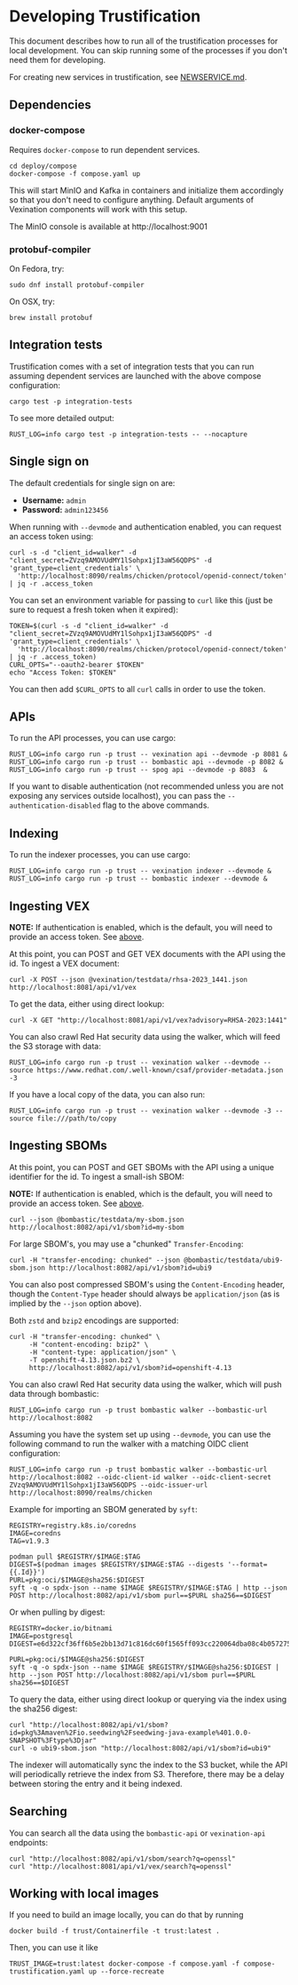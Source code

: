 # Developing Trustification

This document describes how to run all of the trustification processes for local development. You can skip running some of the
processes if you don't need them for developing.

For creating new services in trustification, see [NEWSERVICE.md](NEWSERVICE.md).

## Dependencies

### docker-compose

Requires `docker-compose` to run dependent services.

```shell
cd deploy/compose
docker-compose -f compose.yaml up
```

This will start MinIO and Kafka in containers and initialize them accordingly so that you don't need to configure anything. Default arguments of Vexination components will work with this setup.

The MinIO console is available at http://localhost:9001

### protobuf-compiler

On Fedora, try:

```shell
sudo dnf install protobuf-compiler
```

On OSX, try:

```shell
brew install protobuf
```

## Integration tests

Trustification comes with a set of integration tests that you can run assuming dependent services are launched with the above compose configuration:

```shell
cargo test -p integration-tests
```

To see more detailed output:

```shell
RUST_LOG=info cargo test -p integration-tests -- --nocapture
```

## Single sign on

The default credentials for single sign on are:

* **Username:** `admin`
* **Password:** `admin123456`

When running with `--devmode` and authentication enabled, you can request an access token using:

```shell
curl -s -d "client_id=walker" -d "client_secret=ZVzq9AMOVUdMY1lSohpx1jI3aW56QDPS" -d 'grant_type=client_credentials' \
  'http://localhost:8090/realms/chicken/protocol/openid-connect/token' | jq -r .access_token
```

You can set an environment variable for passing to `curl` like this (just be sure to request a fresh token when it
expired):

```shell
TOKEN=$(curl -s -d "client_id=walker" -d "client_secret=ZVzq9AMOVUdMY1lSohpx1jI3aW56QDPS" -d 'grant_type=client_credentials' \
  'http://localhost:8090/realms/chicken/protocol/openid-connect/token' | jq -r .access_token)
CURL_OPTS="--oauth2-bearer $TOKEN"
echo "Access Token: $TOKEN"
```

You can then add `$CURL_OPTS` to all `curl` calls in order to use the token.


## APIs

To run the API processes, you can use cargo:

```shell
RUST_LOG=info cargo run -p trust -- vexination api --devmode -p 8081 &
RUST_LOG=info cargo run -p trust -- bombastic api --devmode -p 8082 &
RUST_LOG=info cargo run -p trust -- spog api --devmode -p 8083  &
```

If you want to disable authentication (not recommended unless you are not exposing any services outside localhost), you can pass the `--authentication-disabled` flag to the above commands.

## Indexing

To run the indexer processes, you can use cargo:

```shell
RUST_LOG=info cargo run -p trust -- vexination indexer --devmode &
RUST_LOG=info cargo run -p trust -- bombastic indexer --devmode &
```

## Ingesting VEX

**NOTE:** If authentication is enabled, which is the default, you will need to provide an access token. See [above](#single-sign-on).

At this point, you can POST and GET VEX documents with the API using the id. To ingest a VEX document:

```shell
curl -X POST --json @vexination/testdata/rhsa-2023_1441.json http://localhost:8081/api/v1/vex
```

To get the data, either using direct lookup:

```shell
curl -X GET "http://localhost:8081/api/v1/vex?advisory=RHSA-2023:1441"
```

You can also crawl Red Hat security data using the walker, which will feed the S3 storage with data:

```shell
RUST_LOG=info cargo run -p trust -- vexination walker --devmode --source https://www.redhat.com/.well-known/csaf/provider-metadata.json -3
```

If you have a local copy of the data, you can also run:

```shell
RUST_LOG=info cargo run -p trust -- vexination walker --devmode -3 --source file:///path/to/copy
```

## Ingesting SBOMs

At this point, you can POST and GET SBOMs with the API using a unique identifier for the id. To ingest a small-ish SBOM:

**NOTE:** If authentication is enabled, which is the default, you will need to provide an access token. See [above](#single-sign-on).

```shell
curl --json @bombastic/testdata/my-sbom.json http://localhost:8082/api/v1/sbom?id=my-sbom
```
For large SBOM's, you may use a "chunked" `Transfer-Encoding`:
```shell
curl -H "transfer-encoding: chunked" --json @bombastic/testdata/ubi9-sbom.json http://localhost:8082/api/v1/sbom?id=ubi9
```
You can also post compressed SBOM's using the `Content-Encoding` header, though the `Content-Type` header
should always be `application/json` (as is implied by the `--json` option above).

Both `zstd` and `bzip2` encodings are supported:
```shell
curl -H "transfer-encoding: chunked" \
     -H "content-encoding: bzip2" \
     -H "content-type: application/json" \
     -T openshift-4.13.json.bz2 \
     http://localhost:8082/api/v1/sbom?id=openshift-4.13
```
You can also crawl Red Hat security data using the walker, which will push data through bombastic:

```shell
RUST_LOG=info cargo run -p trust bombastic walker --bombastic-url http://localhost:8082
```

Assuming you have the system set up using `--devmode`, you can use the following command to run the walker with
a matching OIDC client configuration:

```shell
RUST_LOG=info cargo run -p trust bombastic walker --bombastic-url http://localhost:8082 --oidc-client-id walker --oidc-client-secret ZVzq9AMOVUdMY1lSohpx1jI3aW56QDPS --oidc-issuer-url http://localhost:8090/realms/chicken
```

Example for importing an SBOM generated by `syft`:

```shell
REGISTRY=registry.k8s.io/coredns
IMAGE=coredns
TAG=v1.9.3

podman pull $REGISTRY/$IMAGE:$TAG
DIGEST=$(podman images $REGISTRY/$IMAGE:$TAG --digests '--format={{.Id}}')
PURL=pkg:oci/$IMAGE@sha256:$DIGEST
syft -q -o spdx-json --name $IMAGE $REGISTRY/$IMAGE:$TAG | http --json POST http://localhost:8082/api/v1/sbom purl==$PURL sha256==$DIGEST
```

Or when pulling by digest:

```shell
REGISTRY=docker.io/bitnami
IMAGE=postgresql
DIGEST=e6d322cf36ff6b5e2bb13d71c816dc60f1565ff093cc220064dba08c4b057275

PURL=pkg:oci/$IMAGE@sha256:$DIGEST
syft -q -o spdx-json --name $IMAGE $REGISTRY/$IMAGE@sha256:$DIGEST | http --json POST http://localhost:8082/api/v1/sbom purl==$PURL sha256==$DIGEST
```

To query the data, either using direct lookup or querying via the index using the sha256 digest:

```shell
curl "http://localhost:8082/api/v1/sbom?id=pkg%3Amaven%2Fio.seedwing%2Fseedwing-java-example%401.0.0-SNAPSHOT%3Ftype%3Djar"
curl -o ubi9-sbom.json "http://localhost:8082/api/v1/sbom?id=ubi9"
```

The indexer will automatically sync the index to the S3 bucket, while the API will periodically retrieve the index from S3. Therefore, there may be a delay between storing the entry and it being indexed.

## Searching

You can search all the data using the `bombastic-api` or `vexination-api` endpoints:

```shell
curl "http://localhost:8082/api/v1/sbom/search?q=openssl"
curl "http://localhost:8081/api/v1/vex/search?q=openssl"
```

## Working with local images

If you need to build an image locally, you can do that by running

```shell
docker build -f trust/Containerfile -t trust:latest .
```

Then, you can use it like

```shell
TRUST_IMAGE=trust:latest docker-compose -f compose.yaml -f compose-trustification.yaml up --force-recreate
```
